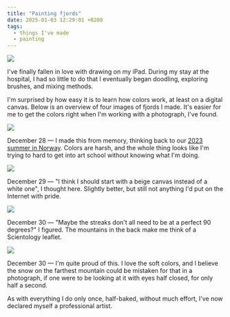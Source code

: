 ```yaml
---
title: "Painting fjords"
date: 2025-01-03 12:29:01 +0200
tags:
  - things I've made
  - painting
---
```


![](/img/photos/2024-12-30_fjord-4.png)

I've finally fallen in love with drawing on my iPad. During my stay at the hospital, I had so little to do that I eventually began doodling, exploring brushes, and mixing methods.

I'm surprised by how easy it is to learn how colors work, at least on a digital canvas. Below is an overview of four images of fjords I made. It's easier for me to get the colors right when I'm working with a photograph, I've found.

![](/img/photos/2024-12-28_fjord-1.png)

December 28 — I made this from memory, thinking back to our [2023 summer in Norway](/2023/08/17/norway-et-al/). Colors are harsh, and the whole thing looks like I'm trying to hard to get into art school without knowing what I'm doing.

![](/img/photos/2024-12-29_fjord-2.png)

December 29 — "I think I should start with a beige canvas instead of a white one", I thought here. Slightly better, but still not anything I'd put on the Internet with pride.

![](/img/photos/2024-12-30_fjord-3.png)

December 30 — "Maybe the streaks don't all need to be at a perfect 90 degrees?" I figured. The mountains in the back make me think of a Scientology leaflet.

![](/img/photos/2024-12-30_fjord-4.png)

December 30 — I'm quite proud of this. I love the soft colors, and I believe the snow on the farthest mountain could be mistaken for that in a photograph, if one were to be looking at it with eyes half closed, for only half a second.

As with everything I do only once, half-baked, without much effort, I've now declared myself a professional artist.